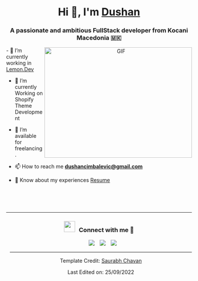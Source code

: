<h1 align="center">Hi 👋, I'm <a href="https://linktr.ee/dushanc" target="blank">
Dushan</a></h1>
<h3 align="center">A passionate and ambitious FullStack developer from Kocani Macedonia 🇲🇰</h3>

<a target="_blank" align="center">
  <img align="right" top="500" height="300" width="400" alt="GIF" src="https://media.giphy.com/media/SWoSkN6DxTszqIKEqv/giphy.gif">
</a>
<div>
- 🔭 I’m currently working in <a href="https://lemon.dev/" target="blank">Lemon.Dev</a> 

- 🌱 I’m currently Working on Shopify Theme Development

- 🤝 I’m available for freelancing.

- 📫 How to reach me **dushancimbalevic@gmail.com**

- 📄 Know about my experiences <a href="https://linktr.ee/dushanc" target="blank">Resume</a>
</div>
<br/>
<br/>
<br/>
<hr/>
<h3 align="center" > <img src="https://media.giphy.com/media/iY8CRBdQXODJSCERIr/giphy.gif" width="30" height="30" style="margin-right: 10px;">Connect with me 🤝 </h3>

<p align="center">

 <div align="center"  class="icons-social" style="margin-left: 10px;">
       <a style="margin-left: 10px;"  target="_blank" href="https://www.linkedin.com/in/dushan-cimbaljevic/">
			<img src="https://img.icons8.com/doodle/40/000000/linkedin--v2.png"></a>
        <a style="margin-left: 10px;" target="_blank" href="https://github.com/theroadfreak">
		<img src="https://img.icons8.com/doodle/40/000000/github--v1.png"></a>
        <a style="margin-left: 10px;" target="_blank" href="https://www.instagram.com/dushan.c_/">
			<img src="https://img.icons8.com/doodle/40/000000/instagram-new--v2.png"></a>
		
      

</p>

---

Template Credit: [Saurabh Chavan](https://github.com/100rabhcsmc)

Last Edited on: 25/09/2022
